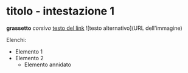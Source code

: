 # titolo - intestazione 1

**grassetto**
_corsivo_
[testo del link](URL)
![testo alternativo](URL dell'immagine)

Elenchi:

- Elemento 1
- Elemento 2
  - Elemento annidato
